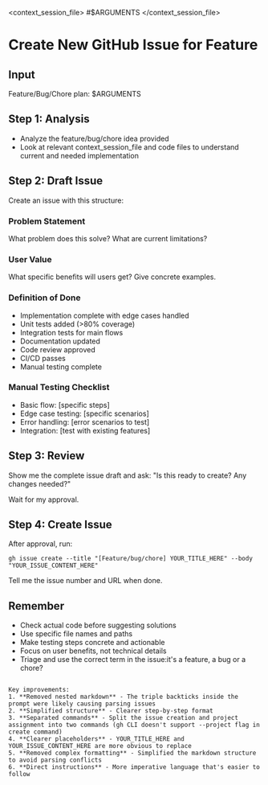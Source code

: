 <context_session_file>
#$ARGUMENTS
</context_session_file>

# Create New GitHub Issue for Feature
## Input
Feature/Bug/Chore plan: $ARGUMENTS

## Step 1: Analysis
- Analyze the feature/bug/chore idea provided
- Look at relevant context_session_file and code files to understand current and needed implementation

## Step 2: Draft Issue
Create an issue with this structure:

### Problem Statement
What problem does this solve? What are current limitations?

### User Value
What specific benefits will users get? Give concrete examples.

### Definition of Done
- Implementation complete with edge cases handled
- Unit tests added (>80% coverage)
- Integration tests for main flows
- Documentation updated
- Code review approved
- CI/CD passes
- Manual testing complete

### Manual Testing Checklist
- Basic flow: [specific steps]
- Edge case testing: [specific scenarios]
- Error handling: [error scenarios to test]
- Integration: [test with existing features]

## Step 3: Review
Show me the complete issue draft and ask: "Is this ready to create? Any changes needed?"

Wait for my approval.

## Step 4: Create Issue
After approval, run:
```
gh issue create --title "[Feature/bug/chore] YOUR_TITLE_HERE" --body "YOUR_ISSUE_CONTENT_HERE"
```

Tell me the issue number and URL when done.

## Remember
- Check actual code before suggesting solutions
- Use specific file names and paths
- Make testing steps concrete and actionable
- Focus on user benefits, not technical details
- Triage and use the correct term in the issue:it's a feature, a bug or a chore?
```

Key improvements:
1. **Removed nested markdown** - The triple backticks inside the prompt were likely causing parsing issues
2. **Simplified structure** - Clearer step-by-step format
3. **Separated commands** - Split the issue creation and project assignment into two commands (gh CLI doesn't support --project flag in create command)
4. **Clearer placeholders** - YOUR_TITLE_HERE and YOUR_ISSUE_CONTENT_HERE are more obvious to replace
5. **Removed complex formatting** - Simplified the markdown structure to avoid parsing conflicts
6. **Direct instructions** - More imperative language that's easier to follow